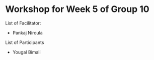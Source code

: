 # Workshop for Week 5 of Group 10

List of Facilitator:
- Pankaj Niroula
  
List of Participants
- Yougal Bimali